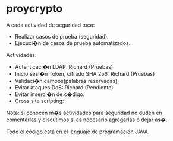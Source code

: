 # proycrypto
A cada actividad de seguridad toca:
- Realizar casos de prueba (seguridad).
- Ejecuci�n de casos de prueba automatizados.

Actividades:
- Autenticaci�n LDAP: Richard (Pruebas)
- Inicio sesi�n Token, cifrado SHA 256: Richard (Pruebas)
- Validaci�n campos(palabras reservadas):
- Evitar ataques DoS: Richard (Pendiente)
- Evitar inserci�n de c�digo:
- Cross site scripting:


Nota: si conocen m�s actividades para seguridad no duden
en comentarlas y discutimos si es necesario agregarlas
o dejar as�.

Todo el código está en el lenguaje de programación JAVA.
